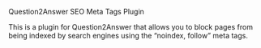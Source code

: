 Question2Answer SEO Meta Tags Plugin

This is a plugin for Question2Answer that allows you to block pages from being indexed by search engines using the “noindex, follow” meta tags.
